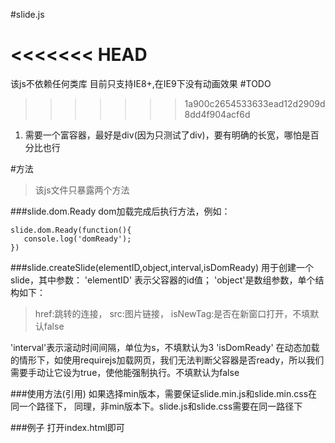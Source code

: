 #slide.js

<<<<<<< HEAD
=======
该js不依赖任何类库
目前只支持IE8+,在IE9下没有动画效果
#TODO
>>>>>>> 1a900c2654533633ead12d2909d8dd4f904acf6d
1. 需要一个富容器，最好是div(因为只测试了div)，要有明确的长宽，哪怕是百分比也行

#方法
>该js文件只暴露两个方法

###slide.dom.Ready
dom加载完成后执行方法，例如：
```
slide.dom.Ready(function(){
   console.log('domReady');
})
```

###slide.createSlide(elementID,object,interval,isDomReady)
用于创建一个slide，其中参数：
'elementID' 表示父容器的id值；
'object'是数组参数，单个结构如下：
>href:跳转的连接，
src:图片链接，
isNewTag:是否在新窗口打开，不填默认false

'interval'表示滚动时间间隔，单位为s，不填默认为3
'isDomReady' 在动态加载的情形下，如使用requirejs加载网页，我们无法判断父容器是否ready，所以我们需要手动让它设为true，使他能强制执行。不填默认为false

###使用方法(引用)
如果选择min版本，需要保证slide.min.js和slide.min.css在同一个路径下，
同理，非min版本下。slide.js和slide.css需要在同一路径下

###例子
打开index.html即可
